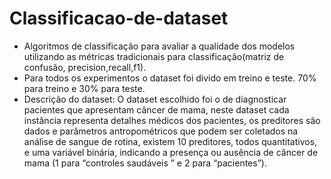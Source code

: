 # Classificacao-de-dataset
- Algoritmos de classificação para avaliar a qualidade dos modelos utilizando as métricas tradicionais para classificação(matriz de confusão, precision,recall,f1). 
- Para todos os experimentos o dataset foi divido em treino e teste. 70% para treino e 30% para teste. 
- Descrição do dataset: O dataset escolhido foi o de diagnosticar pacientes que apresentam câncer de mama, neste dataset cada instância representa detalhes médicos dos pacientes, os preditores são dados e parâmetros antropométricos que podem ser coletados na análise de sangue de rotina, existem 10 preditores, todos quantitativos, e uma variável binária, indicando a presença ou ausência de câncer de mama (1 para “controles saudáveis ” e 2 para “pacientes”).
